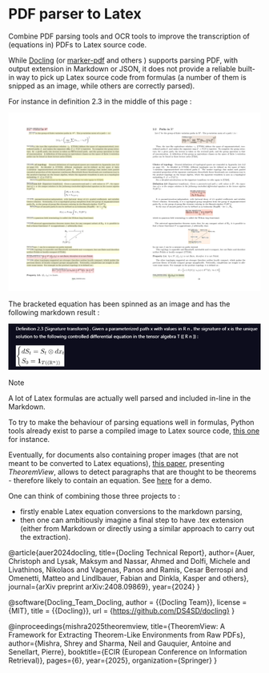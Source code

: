 # PDF parser to Latex

Combine PDF parsing tools and OCR tools to improve the transcription of (equations in) PDFs to Latex source code.


While [Docling](https://github.com/docling-project/docling) (or [marker-pdf](https://github.com/VikParuchuri/marker) and others ) supports parsing PDF, with output extension in Markdown or JSON, it does not provide a reliable built-in way to pick up Latex source code from formulas (a number of them is snipped as an image, while others are correctly parsed).

For instance in definition 2.3 in the middle of this page :

![image](example_equation_parsed_as_image.png)

The bracketed equation has been spinned as an image and has the following markdown result :

![image](example_result_as_markdown.png)

> [!NOTE]
> A lot of Latex formulas are actually well parsed and included in-line in the Markdown.

To try to make the behaviour of parsing equations well in formulas, Python tools already exist to parse a compiled image to Latex source code, [this one](https://github.com/lukas-blecher/LaTeX-OCR) for instance.

Eventually, for documents also containing proper images (that are not meant to be converted to Latex equations), [this paper](https://pierre.senellart.com/publications/mishra2025theoremview.pdf), presenting *TheoremView*, allows to detect paragraphs that are thought to be theorems - therefore likely to contain an equation.
See [here](https://gitlab.di.ens.fr/mishra/sys-demo) for a demo.

One can think of combining those three projects to :
- firstly enable Latex equation conversions to the markdown parsing,
- then one can ambitiously imagine a final step to have .tex extension (either from Markdown or directly using a similar approach to carry out the extraction).


@article{auer2024docling,
  title={Docling Technical Report},
  author={Auer, Christoph and Lysak, Maksym and Nassar, Ahmed and Dolfi, Michele and Livathinos, Nikolaos and Vagenas, Panos and Ramis, Cesar Berrospi and Omenetti, Matteo and Lindlbauer, Fabian and Dinkla, Kasper and others},
  journal={arXiv preprint arXiv:2408.09869},
  year={2024}
}

@software{Docling_Team_Docling,
author = {{Docling Team}},
license = {MIT},
title = {{Docling}},
url = {https://github.com/DS4SD/docling}
}

@inproceedings{mishra2025theoremview,
  title={TheoremView: A Framework for Extracting Theorem-Like Environments from Raw PDFs},
  author={Mishra, Shrey and Sharma, Neil and Gauquier, Antoine and Senellart, Pierre},
  booktitle={ECIR (European Conference on Information Retrieval)},
  pages={6},
  year={2025},
  organization={Springer}
}